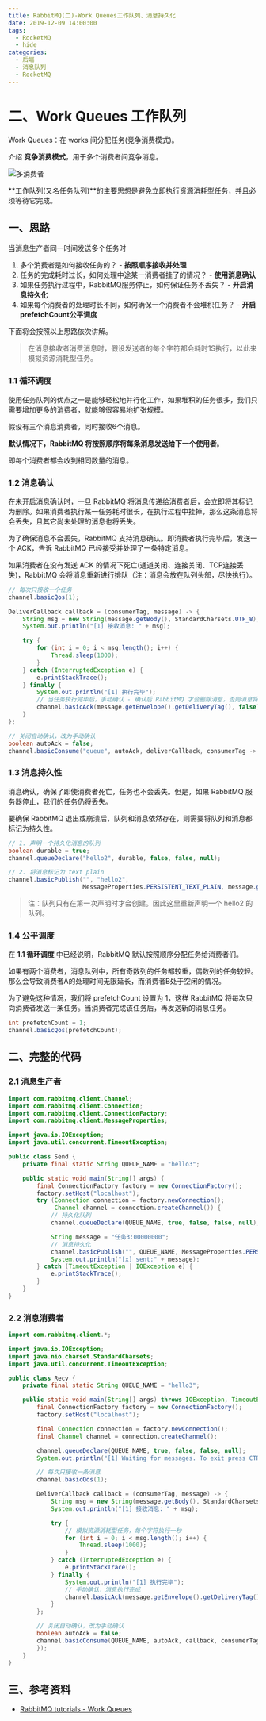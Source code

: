 ```yaml
---
title: RabbitMQ(二)-Work Queues工作队列、消息持久化
date: 2019-12-09 14:00:00
tags:
  - RocketMQ
  - hide
categories:
  - 后端
  - 消息队列
  - RocketMQ
---
```


# 二、Work Queues 工作队列

Work Queues：在 works 间分配任务(竞争消费模式)。

介绍 **竞争消费模式**，用于多个消费者间竞争消息。

![多消费者](https://i.loli.net/2019/12/09/18Mw52Tc67yfnmj.png)

**工作队列(又名任务队列)**的主要思想是避免立即执行资源消耗型任务，并且必须等待它完成。

## 一、思路

当消息生产者同一时间发送多个任务时

1. 多个消费者是如何接收任务的？ - **按照顺序接收并处理**
2. 任务的完成耗时过长，如何处理中途某一消费者挂了的情况？ - **使用消息确认**
3. 如果任务执行过程中，RabbitMQ服务停止，如何保证任务不丢失？ - **开启消息持久化**
4. 如果每个消费者的处理时长不同，如何确保一个消费者不会堆积任务？ - **开启prefetchCount公平调度**

下面将会按照以上思路依次讲解。

> 在消息接收者消费消息时，假设发送者的每个字符都会耗时1S执行，以此来模拟资源消耗型任务。

### 1.1 循环调度

使用任务队列的优点之一是能够轻松地并行化工作，如果堆积的任务很多，我们只需要增加更多的消费者，就能够很容易地扩张规模。

假设有三个消息消费者，同时接收6个消息。

**默认情况下，RabbitMQ 将按照顺序将每条消息发送给下一个使用者**。

即每个消费者都会收到相同数量的消息。

### 1.2 消息确认

在未开启消息确认时，一旦 RabbitMQ 将消息传递给消费者后，会立即将其标记为删除。如果消费者执行某一任务耗时很长，在执行过程中挂掉，那么这条消息将会丢失，且其它尚未处理的消息也将丢失。

为了确保消息不会丢失，RabbitMQ 支持消息确认。即消费者执行完毕后，发送一个 ACK，告诉 RabbitMQ 已经接受并处理了一条特定消息。

如果消费者在没有发送 ACK 的情况下死亡(通道关闭、连接关闭、TCP连接丢失)，RabbitMQ 会将消息重新进行排队（注：消息会放在队列头部，尽快执行）。

```java
// 每次只接收一个任务
channel.basicQos(1);

DeliverCallback callback = (consumerTag, message) -> {
    String msg = new String(message.getBody(), StandardCharsets.UTF_8);
    System.out.println("[1] 接收消息: " + msg);

    try {
        for (int i = 0; i < msg.length(); i++) {
            Thread.sleep(1000);
        }
    } catch (InterruptedException e) {
        e.printStackTrace();
    } finally {
        System.out.println("[1] 执行完毕");
        // 当任务执行完毕后，手动确认 - 确认后 RabbitMQ 才会删除消息，否则消息将会重排
        channel.basicAck(message.getEnvelope().getDeliveryTag(), false);
    }
};

// 关闭自动确认，改为手动确认
boolean autoAck = false;
channel.basicConsume("queue", autoAck, deliverCallback, consumerTag -> {});
```

### 1.3 消息持久性

消息确认，确保了即使消费者死亡，任务也不会丢失。但是，如果 RabbitMQ 服务器停止，我们的任务仍将丢失。

要确保 RabbitMQ 退出或崩溃后，队列和消息依然存在，则需要将队列和消息都标记为持久性。

```java
// 1. 声明一个持久化消息的队列
boolean durable = true;
channel.queueDeclare("hello2", durable, false, false, null);

// 2. 将消息标记为 text plain
channel.basicPublish("", "hello2",
                     MessageProperties.PERSISTENT_TEXT_PLAIN, message.getBytes());
```

> 注：队列只有在第一次声明时才会创建。因此这里重新声明一个 hello2 的队列。

### 1.4 公平调度

在 **1.1 循环调度** 中已经说明，RabbitMQ 默认按照顺序分配任务给消费者们。

如果有两个消费者，消息队列中，所有奇数列的任务都较重，偶数列的任务较轻。那么会导致消费者A的处理时间无限延长，而消费者B处于空闲的情况。

为了避免这种情况，我们将 prefetchCount 设置为 1，这样 RabbitMQ 将每次只向消费者发送一条任务。当消费者完成该任务后，再发送新的消息任务。

```java
int prefetchCount = 1;
channel.basicQos(prefetchCount);
```

## 二、完整的代码

### 2.1 消息生产者

```java
import com.rabbitmq.client.Channel;
import com.rabbitmq.client.Connection;
import com.rabbitmq.client.ConnectionFactory;
import com.rabbitmq.client.MessageProperties;

import java.io.IOException;
import java.util.concurrent.TimeoutException;

public class Send {
    private final static String QUEUE_NAME = "hello3";

    public static void main(String[] args) {
        final ConnectionFactory factory = new ConnectionFactory();
        factory.setHost("localhost");
        try (Connection connection = factory.newConnection();
             Channel channel = connection.createChannel()) {
            // 持久化队列
            channel.queueDeclare(QUEUE_NAME, true, false, false, null);

            String message = "任务3:00000000";
            // 消息持久化
            channel.basicPublish("", QUEUE_NAME, MessageProperties.PERSISTENT_TEXT_PLAIN, message.getBytes());
            System.out.println("[x] sent:" + message);
        } catch (TimeoutException | IOException e) {
            e.printStackTrace();
        }
    }
}
```

### 2.2 消息消费者

```java
import com.rabbitmq.client.*;

import java.io.IOException;
import java.nio.charset.StandardCharsets;
import java.util.concurrent.TimeoutException;

public class Recv {
    private final static String QUEUE_NAME = "hello3";

    public static void main(String[] args) throws IOException, TimeoutException {
        final ConnectionFactory factory = new ConnectionFactory();
        factory.setHost("localhost");

        final Connection connection = factory.newConnection();
        final Channel channel = connection.createChannel();

        channel.queueDeclare(QUEUE_NAME, true, false, false, null);
        System.out.println("[1] Waiting for messages. To exit press CTRL+C");

        // 每次只接收一条消息
        channel.basicQos(1);

        DeliverCallback callback = (consumerTag, message) -> {
            String msg = new String(message.getBody(), StandardCharsets.UTF_8);
            System.out.println("[1] 接收消息: " + msg);

            try {
                // 模拟资源消耗型任务，每个字符执行一秒
                for (int i = 0; i < msg.length(); i++) {
                    Thread.sleep(1000);
                }
            } catch (InterruptedException e) {
                e.printStackTrace();
            } finally {
                System.out.println("[1] 执行完毕");
                // 手动确认，消息执行完成
                channel.basicAck(message.getEnvelope().getDeliveryTag(), false);
            }
        };

        // 关闭自动确认，改为手动确认
        boolean autoAck = false;
        channel.basicConsume(QUEUE_NAME, autoAck, callback, consumerTag -> {
        });
    }
}
```

## 三、参考资料

- [RabbitMQ tutorials - Work Queues](https://www.rabbitmq.com/tutorials/tutorial-two-java.html)